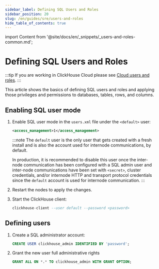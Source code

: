 ```yaml
---
sidebar_label: Defining SQL Users and Roles
sidebar_position: 20
slug: /en/guides/sre/users-and-roles
hide_table_of_contents: true
---
```


import Content from '@site/docs/en/_snippets/_users-and-roles-common.md';

# Defining SQL Users and Roles

:::tip
If you are working in ClickHouse Cloud please see [Cloud users and roles](/docs/en/cloud/manage/users-and-roles.md).
:::

This article shows the basics of defining SQL users and roles and applying those privileges and permissions to databases, tables, rows, and columns.

## Enabling SQL user mode

1.  Enable SQL user mode in the `users.xml` file under the `<default>` user:
    ```xml
    <access_management>1</access_management>
    ```

    :::note
    The `default` user is the only user that gets created with a fresh install and is also the account used for internode communications, by default.

    In production, it is recommended to disable this user once the inter-node communication has been configured with a SQL admin user and inter-node communications have been set with `<secret>`, cluster credentials, and/or internode HTTP and transport protocol credentials since the `default` account is used for internode communication.
    :::

2. Restart the nodes to apply the changes.

3. Start the ClickHouse client:
    ```sql
    clickhouse-client --user default --password <password>
    ```
## Defining users

1. Create a SQL administrator account:
    ```sql
    CREATE USER clickhouse_admin IDENTIFIED BY 'password';
    ```
2. Grant the new user full administrative rights
    ```sql
    GRANT ALL ON *.* TO clickhouse_admin WITH GRANT OPTION;
    ```

<Content />
